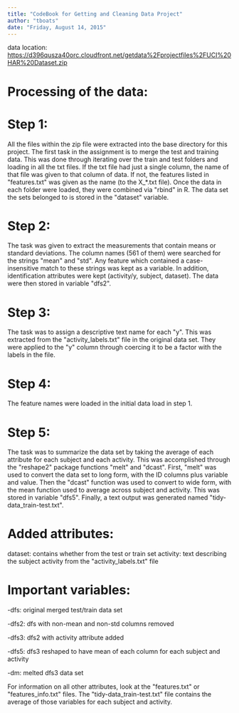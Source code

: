 ```yaml
---
title: "CodeBook for Getting and Cleaning Data Project"
author: "tboats"
date: "Friday, August 14, 2015"
---
```



data location: https://d396qusza40orc.cloudfront.net/getdata%2Fprojectfiles%2FUCI%20HAR%20Dataset.zip

Processing of the data:
==================================================================
Step 1: 
==================================================================

All the files within the zip file were extracted into the base directory for this project.  The first task in the assignment is to merge the test and training data.  This was done through iterating over the train and test folders and loading in all the txt files.  If the txt file had just a single column, the name of that file was given to that column of data.  If not, the features listed in "features.txt" was given as the name (to the X_*.txt file).  Once the data in each folder were loaded, they were combined via "rbind" in R.  The data set the sets belonged to is stored in the "dataset" variable.

Step 2: 
==================================================================

The task was given to extract the measurements that contain means or standard deviations.  The column names (561 of them) were searched for the strings "mean" and "std".  Any feature which contained a case-insensitive match to these strings was kept as a variable.  In addition, identification attributes were kept (activity/y, subject, dataset).  The data were then stored in variable "dfs2".

Step 3:
==================================================================

The task was to assign a descriptive text name for each "y".  This was extracted from the "activity_labels.txt" file in the original data set.  They were applied to the "y" column through coercing it to be a factor with the labels in the file.

Step 4:
==================================================================

The feature names were loaded in the initial data load in step 1.

Step 5:
==================================================================

The task was to summarize the data set by taking the average of each attribute for each subject and each activity.  This was accomplished through the "reshape2" package functions "melt" and "dcast".  First, "melt" was used to convert the data set to long form, with the ID columns plus variable and value.  Then the "dcast" function was used to convert to wide form, with the mean function used to average across subject and activity.  This was stored in variable "dfs5".  Finally, a text output was generated named "tidy-data_train-test.txt".

Added attributes:
==================================================================
dataset: contains whether from the test or train set
activity: text describing the subject activity from the "activity_labels.txt" file

Important variables:
==================================================================
 -dfs: original merged test/train data set
 
 -dfs2: dfs with non-mean and non-std columns removed
 
 -dfs3: dfs2 with activity attribute added
 
 -dfs5: dfs3 reshaped to have mean of each column for each subject and activity
 
 -dm: melted dfs3 data set

For information on all other attributes, look at the "features.txt" or "features_info.txt" files. The "tidy-data_train-test.txt" file contains the average of those variables for each subject and activity.